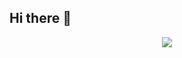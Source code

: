 ## Hi there 👋

<div id="header" align="center">
  <img src="https://media4.giphy.com/media/v1.Y2lkPTc5MGI3NjExaG9haW03MWQ1OTJhYmpkendpMXc5dXJvNXZta2xuaDR5djF1dmQ1bCZlcD12MV9pbnRlcm5hbF9naWZfYnlfaWQmY3Q9Zw/jlVObChD6Fb5C/giphy.gif"/>
</div>
<!--
**RyukaAngga/RyukaAngga** is a ✨ _special_ ✨ repository because its `README.md` (this file) appears on your GitHub profile.

Here are some ideas to get you started:

- 🔭 I’m currently working on ...
- 🌱 I’m currently learning ...
- 👯 I’m looking to collaborate on ...
- 🤔 I’m looking for help with ...
- 💬 Ask me about ...
- 📫 How to reach me: ...
- 😄 Pronouns: ...
- ⚡ Fun fact: ...
-->
